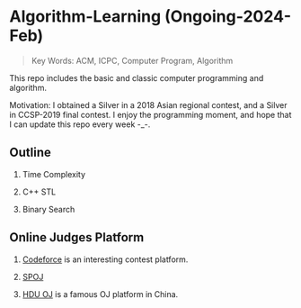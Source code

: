 # Algorithm-Learning (Ongoing-2024-Feb)
> Key Words: ACM, ICPC, Computer Program, Algorithm

This repo includes the basic and classic computer programming and algorithm.

Motivation: I obtained a Silver in a 2018 Asian regional contest, and a Silver in CCSP-2019 final contest. I enjoy the programming moment, and hope that I can update this repo every week -_-.

## Outline

1. Time Complexity  

2. C++ STL  

3. Binary Search

## Online Judges Platform

1. [Codeforce](https://codeforces.com/) is an interesting contest platform.


2. [SPOJ](https://www.spoj.com/)


3. [HDU OJ](https://acm.hdu.edu.cn/) is a famous OJ platform in China.
